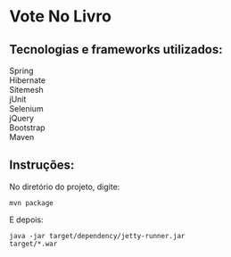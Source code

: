 Vote No Livro
=============

Tecnologias e frameworks utilizados:<br />
------------------------------------------

Spring<br />
Hibernate<br />
Sitemesh<br />
jUnit<br />
Selenium<br />
jQuery<br />
Bootstrap<br />
Maven<br />

Instruções:
-----------

No diretório do projeto, digite:

<code>mvn package</code>

E depois:

<code>java -jar target/dependency/jetty-runner.jar target/*.war</code>
